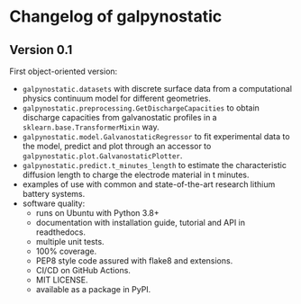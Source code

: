 # Changelog of galpynostatic

## Version 0.1

First object-oriented version:

- `galpynostatic.datasets` with discrete surface data from a computational 
physics continuum model for different geometries.
- `galpynostatic.preprocessing.GetDischargeCapacities` to obtain discharge 
capacities from galvanostatic profiles in a `sklearn.base.TransformerMixin` way.
- `galpynostatic.model.GalvanostaticRegressor` to fit experimental data to the 
model, predict and plot through an accessor to 
`galpynostatic.plot.GalvanostaticPlotter`.
- `galpynostatic.predict.t_minutes_length` to estimate the characteristic 
diffusion length to charge the electrode material in t minutes.
- examples of use with common and state-of-the-art research lithium battery systems.
- software quality:
    - runs on Ubuntu with Python 3.8+
    - documentation with installation guide, tutorial and API in readthedocs.
    - multiple unit tests.
    - 100% coverage.
    - PEP8 style code assured with flake8 and extensions.
    - CI/CD on GitHub Actions.
    - MIT LICENSE.
    - available as a package in PyPI.
